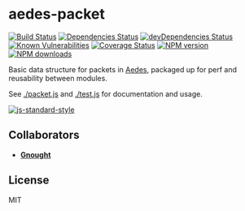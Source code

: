 # aedes-packet
[![Build Status](https://travis-ci.org/mcollina/aedes-packet.svg?branch=master)](https://travis-ci.org/mcollina/aedes-packet)
[![Dependencies Status](https://david-dm.org/mcollina/aedes-packet/status.svg)](https://david-dm.org/mcollina/aedes-packet)
[![devDependencies Status](https://david-dm.org/mcollina/aedes-packet/dev-status.svg)](https://david-dm.org/mcollina/aedes-packet?type=dev)
<br/>
[![Known Vulnerabilities](https://snyk.io/test/github/mcollina/aedes-packet/badge.svg)](https://snyk.io/test/github/mcollina/aedes-packet)
[![Coverage Status](https://coveralls.io/repos/mcollina/aedes-packet/badge.svg?branch=master&service=github)](https://coveralls.io/github/mcollina/aedes-packet?branch=master)
[![NPM version](https://img.shields.io/npm/v/aedes-packet.svg?style=flat)](https://www.npmjs.com/package/aedes-packet)
[![NPM downloads](https://img.shields.io/npm/dm/aedes-packet.svg?style=flat)](https://www.npmjs.com/package/aedes-packet)

Basic data structure for packets in [Aedes](http://npm.im/aedes), packaged up for perf and reusability between modules.

See [./packet.js](./packet.js) and [./test.js](./test.js) for
documentation and usage.

[![js-standard-style](https://cdn.rawgit.com/feross/standard/master/badge.svg)](https://github.com/feross/standard)

## Collaborators

* [__Gnought__](https://github.com/gnought)

## License

MIT
